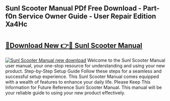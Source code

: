 ## Sunl Scooter Manual PDf Free Download - Part-f0n Service Owner Guide - User Repair Edition Xa4Hc

# <h2><a href="http://bc80583.oget.top/?id=Sunl+Scooter+Manual">🔗Download New 👉🔴 Sunl Scooter Manual</a></h2>

[![Sunl Scooter Manual new download](https://i.imgur.com/5g1atiW.png)](http://bc80583.oget.top/?id=Sunl+Scooter+Manual)
Welcome to the Sunl Scooter Manual user manual, your one-stop resource for understanding and using your new product. Step-by-Step Setup Guide Follow these steps for a seamless and successful setup experience. This Sunl Scooter Manual comes equipped with a wealth of features to enhance your daily life. Please Keep This Information for Future Reference Sunl Scooter Manual. This manual will be your reliable guide to using your new product effectively.
